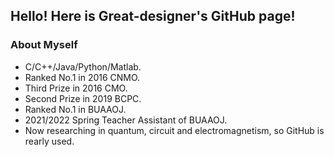 ## Hello! Here is Great-designer's GitHub page!

### About Myself

* C/C++/Java/Python/Matlab.
* Ranked No.1 in 2016 CNMO.
* Third Prize in 2016 CMO.
* Second Prize in 2019 BCPC.
* Ranked No.1 in BUAAOJ.
* 2021/2022 Spring Teacher Assistant of BUAAOJ.
* Now researching in quantum, circuit and electromagnetism, so GitHub is rearly used.
